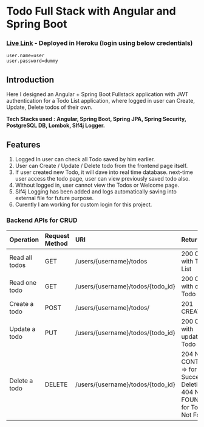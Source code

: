 # Todo Full Stack with Angular and Spring Boot

### [Live Link](https://todo-sg.vercel.app/) - Deployed in Heroku (login using below credentials)

```properties
user.name=user
user.password=dummy
```



## Introduction

Here I designed an Angular + Spring Boot Fullstack application with JWT authentication for a Todo List application, where logged in user can Create, Update, Delete todos of their own.

**Tech Stacks used :** **Angular, Spring Boot, Spring JPA, Spring Security, PostgreSQL DB, Lombok, Slf4j Logger.** 



## Features

1. Logged In user can check all Todo saved by him earlier.
2. User can Create / Update / Delete todo from the frontend page itself.
3. If user created new Todo, it will dave into real time database. next-time user access the todo page, user can view previously saved todo also.
4. Without logged in, user cannot view the Todos or Welcome page.
5. Slf4j Logging has been added and logs automatically saving into external file for future purpose.
6. Curently I am working for custom login for this project.



### Backend APIs for CRUD

| Operation      | Request Method | URI                               | Returns                                                      |
| :------------- | :------------- | :-------------------------------- | :----------------------------------------------------------- |
| Read all todos | GET            | /users/{username}/todos           | 200 OK with Todo List                                        |
| Read one todo  | GET            | /users/{username}/todos/{todo_id} | 200 OK with one Todo                                         |
| Create a todo  | POST           | /users/{username}/todos/          | 201 CREATED                                                  |
| Update a todo  | PUT            | /users/{username}/todos/{todo_id} | 200 OK with updated Todo                                     |
| Delete a todo  | DELETE         | /users/{username}/todos/{todo_id} | 204 NO CONTENT => for Successful Deletion, 404 NOT FOUND => for Todo Not Found |



